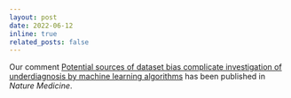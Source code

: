 ```yaml
---
layout: post
date: 2022-06-12
inline: true
related_posts: false
---
```


Our comment [Potential sources of dataset bias complicate investigation of underdiagnosis by machine learning algorithms](https://www.nature.com/articles/s41591-022-01846-8) has been published in *Nature Medicine*.